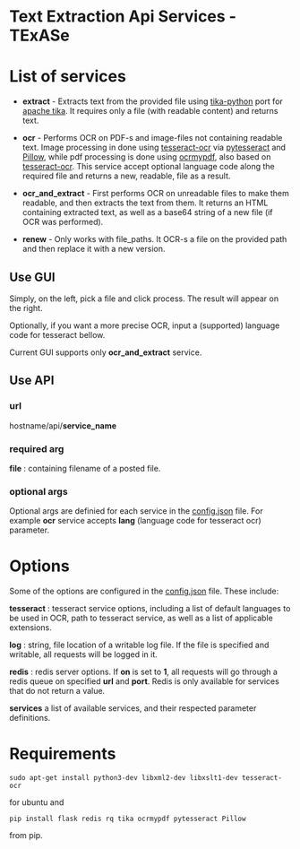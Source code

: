 # Text Extraction Api Services - TExASe

# List of services
- **extract** - Extracts text from the provided file using [tika-python](https://pypi.org/project/tika/) port for [apache tika](https://tika.apache.org/). It requires only a file (with readable content) and returns text.


- **ocr** - Performs OCR on PDF-s and image-files not containing readable text. 
  Image processing in done using [tesseract-ocr](https://github.com/tesseract-ocr/tesseract) via [pytesseract](https://pypi.org/project/pytesseract/) and [Pillow](https://pillow.readthedocs.io/en/stable/), while pdf processing is done using [ocrmypdf](https://github.com/ocrmypdf/OCRmyPDF), also based on [tesseract-ocr](https://github.com/tesseract-ocr/tesseract).
  This service accept optional language code along the required file and returns a new, readable, file as a result.


- **ocr_and_extract** - First performs OCR on unreadable files to make them readable, and then extracts the text from them.
  It returns an HTML containing extracted text, as well as a base64 string of a new file (if OCR was performed).


- **renew** - Only works with file_paths. It OCR-s a file on the provided path and then replace it with a new version.
    


## Use GUI
Simply, on the left, pick a file and click process. The result will appear on the right.

Optionally, if you want a more precise OCR, input a (supported) language code for tesseract bellow.

Current GUI supports only **ocr_and_extract** service.

## Use API

### url
hostname/api/**service_name**

### required arg
**file** : containing filename of a posted file.

### optional args

Optional args are definied for each service in the [config.json](config.json) file. 
For example **ocr** service accepts **lang** (language code for tesseract ocr) parameter.



# Options

Some of the options are configured in the [config.json](config.json) file. 
These include:

**tesseract** : tesseract service options, including a list of default languages to be used in OCR, path to tesseract service, as well as a list of applicable extensions.

**log** : string, file location of a writable log file. If the file is specified and writable, all requests will be logged in it.

**redis** : redis server options. If **on** is set to **1**, all requests will go through a redis queue on specified **url** and **port**. Redis is only available for services that do not return a value.

**services** a list of available services, and their respected parameter definitions.

# Requirements
    sudo apt-get install python3-dev libxml2-dev libxslt1-dev tesseract-ocr
for ubuntu and

    pip install flask redis rq tika ocrmypdf pytesseract Pillow

from pip.